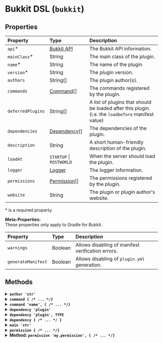 # Bukkit DSL (`bukkit`)

## Properties

|Property|Type|Description|
|:--|:--|:--|
|`api`*|[Bukkit API](./bukkit-api.md)|The Bukkit API information.|
|`mainClass`*|String|The main class of the plugin.|
|`name`*|String|The name of the plugin|
|`version`*|String|The plugin version.|
|`authors`|String\[\]|The plugin author(s).|
|`commands`|[Command](./command.md)\[\]|The commands registered by the plugin.|
|`deferredPlugins`|String\[\]|A list of plugins that should be loaded after this plugin. (i.e. the `loadbefore` manifest value)|
|`dependencies`|[Dependency](./dependency.md)\[\]|The dependencies of the plugin.|
|`description`|String|A short human-friendly description of the plugin.|
|`loadAt`|`STARTUP` \| `POSTWORLD`|When the server should load the plugin.|
|`logger`|[Logger](./logger.md)|The logger information.|
|`permissions`|[Permission](./permission.md)\[\]|The permissions registered by the plugin.|
|`website`|String|The plugin or plugin author's website.|

\* is a required property.

**Meta-Properties:**  
These properties only apply to Gradle for Bukkit.

|Property|Type|Description|
|:--|:--|:--|
|`warnings`|Boolean|Allows disabling of manifest verification errors.|
|`generateManifest`|Boolean|Allows disabling of `plugin.yml` generation.|


## Methods

<details>
<summary><strong><code>author 'str'</code></strong></summary><div>

Adds an author to the current list of authors.

```groovy
bukkit {
    // ...
    author 'Jane' // authors = ['Jane']
    author 'Jim'  // authors = ['Jane', 'Jim']
}
```
</div></details>


<details>
<summary><strong><code>command { /* ... */}</code></strong></summary><div>

Defines a command registered by the plugin using the [Command DSL](./command.md).
The command name must be specified inside the block.

```groovy
bukkit {
    // ...
    command {
        name 'ping'
        // ...
    }
}
```
</div></details>


<details>
<summary><strong><code>command 'name', { /* ... */}</code></strong></summary><div>

Defines a command registered by the plugin using the [Command DSL](./command.md).

```groovy
bukkit {
    // ...
    command 'ping', {
        // ...
    }
}
```
</div></details>


<details>
<summary><strong><code>dependency 'plugin'</code></strong></summary><div>

Specifies a required dependency.

```groovy
bukkit {
    // ...
    dependency 'other-plugin', OPTIONAL
}
```
</div></details>


<details>
<summary><strong><code>dependency 'plugin', TYPE</code></strong></summary><div>

Specifies a dependency. Types can be `OPTIONAL` or `REQUIRED`.

```groovy
bukkit {
    // ...
    dependency 'other-plugin', OPTIONAL
}
```
</div></details>


<details>
<summary><strong><code>dependency { /* ... */ }</code></strong></summary><div>

Specifies a required dependency using the [Dependency DSL](./dependency.md).
The dependency name and type must be specified inside the block.

```groovy
bukkit {
    // ...
    dependency {
        name 'other-plugin'
        required
    }
}
```
</div></details>


<details>
<summary><strong><code>main 'str'</code></strong></summary><div>

This is shorthand for `mainClass 'str'`. 

```groovy
bukkit {
    // ...
    main 'com.example.MyPlugin' // mainClass = 'com.example.MyPlugin'
}
```
</div></details>


<details>
<summary><strong><code>permission { /* ... */}</code></strong></summary><div>

Defines a permission node to be registered by the plugin using the [Permission DSL](./permission.md).
The permission name must be set inside the block.

```groovy
bukkit {
    // ...
    permission {
        name 'my.permission'
        // ...
    }
}
```
</div></details>


<details>
<summary><strong>Method: <code>permission 'my.permission', { /* ... */}</code></strong></summary><div>

Defines a permission node to be registered by the plugin using the [Permission DSL](./permission.md).

```groovy
bukkit {
    // ...
    permission 'my.permission', {
        // ...
    }
}
```
</div></details>
